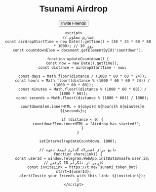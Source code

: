 <!DOCTYPE html>
<html lang="en">
<head>
    <meta charset="UTF-8">
    <meta name="viewport" content="width=device-width, initial-scale=1.0">
    <title>Tsunami Airdrop Countdown</title>
    <style>
        body {
            font-family: Arial, sans-serif;
            text-align: center;
            margin-top: 50px;
        }
        #countdown {
            font-size: 2em;
            margin-bottom: 20px;
        }
        #invite-link {
            margin-top: 20px;
        }
    </style>
</head>
<body>
    <h1>Tsunami Airdrop</h1>
    <div id="countdown"></div>
    <div id="invite-link">
        <button onclick="shareLink()">Invite Friends</button>
    </div>

    <script>
        // شمارش معکوس
        const airdropStartTime = new Date().getTime() + (30 * 24 * 60 * 60 * 1000); // 30 روز
        const countdownElem = document.getElementById('countdown');

        function updateCountdown() {
            const now = new Date().getTime();
            const distance = airdropStartTime - now;

            const days = Math.floor(distance / (1000 * 60 * 60 * 24));
            const hours = Math.floor((distance % (1000 * 60 * 60 * 24)) / (1000 * 60 * 60));
            const minutes = Math.floor((distance % (1000 * 60 * 60)) / (1000 * 60));
            const seconds = Math.floor((distance % (1000 * 60)) / 1000);

            countdownElem.innerHTML = ${days}d ${hours}h ${minutes}m ${seconds}s;

            if (distance < 0) {
                countdownElem.innerHTML = "Airdrop has started!";
            }
        }

        setInterval(updateCountdown, 1000);

        // تابع برای اشتراک گذاری لینک دعوت
        function shareLink() {
            const userId = window.Telegram.WebApp.initDataUnsafe.user.id;  // گرفتن ID کاربر از تلگرام
            const inviteLink = https://t.me/Tsunami_token_bot?start=${userId};
            alert(Invite your friends with this link: ${inviteLink});
        }
    </script>
</body>
</html>

